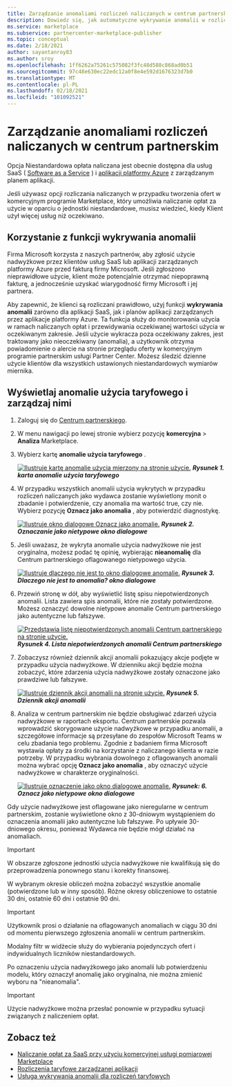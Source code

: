 ```yaml
---
title: Zarządzanie anomaliami rozliczeń naliczanych w centrum partnerskim | Portal Azure Marketplace
description: Dowiedz się, jak automatyczne wykrywanie anomalii w rozliczeniach taryfowych pomaga zapewnić, że klienci są rozliczani prawidłowo w przypadku taryfowych zastosowań oferowanych przez komercyjne oferty rynkowe.
ms.service: marketplace
ms.subservice: partnercenter-marketplace-publisher
ms.topic: conceptual
ms.date: 2/18/2021
author: sayantanroy83
ms.author: sroy
ms.openlocfilehash: 1ff6262a75261c575082f3fc48d588c868ad0b51
ms.sourcegitcommit: 97c48e630ec22edc12a0f8e4e592d1676323d7b0
ms.translationtype: MT
ms.contentlocale: pl-PL
ms.lasthandoff: 02/18/2021
ms.locfileid: "101092521"
---
```

# <a name="manage-metered-billing-anomalies-in-partner-center"></a>Zarządzanie anomaliami rozliczeń naliczanych w centrum partnerskim

Opcja Niestandardowa opłata naliczana jest obecnie dostępna dla usług SaaS ( [Software as a Service](plan-saas-offer.md) ) i [aplikacji platformy Azure](plan-azure-application-offer.md#types-of-plans) z zarządzanym planem aplikacji.

Jeśli używasz opcji rozliczania naliczanych w przypadku tworzenia ofert w komercyjnym programie Marketplace, który umożliwia naliczanie opłat za użycie w oparciu o jednostki niestandardowe, musisz wiedzieć, kiedy Klient użył więcej usług niż oczekiwano.

## <a name="use-the-anomaly-detection-feature"></a>Korzystanie z funkcji wykrywania anomalii

Firma Microsoft korzysta z naszych partnerów, aby zgłosić użycie nadwyżkowe przez klientów usług SaaS lub aplikacji zarządzanych platformy Azure przed fakturą firmy Microsoft. Jeśli zgłoszono nieprawidłowe użycie, klient może potencjalnie otrzymać niepoprawną fakturę, a jednocześnie uzyskać wiarygodność firmy Microsoft i jej partnera.

Aby zapewnić, że klienci są rozliczani prawidłowo, użyj funkcji **wykrywania anomalii** zarówno dla aplikacji SaaS, jak i planów aplikacji zarządzanych przez aplikacje platformy Azure. Ta funkcja służy do monitorowania użycia w ramach naliczanych opłat i przewidywania oczekiwanej wartości użycia w oczekiwanym zakresie. Jeśli użycie wykracza poza oczekiwany zakres, jest traktowany jako nieoczekiwany (anomalia), a użytkownik otrzyma powiadomienie o alercie na stronie przeglądu oferty w komercyjnym programie partnerskim usługi Partner Center. Możesz śledzić dzienne użycie klientów dla wszystkich ustawionych niestandardowych wymiarów miernika.

## <a name="view-and-manage-metered-usage-anomalies"></a>Wyświetlaj anomalie użycia taryfowego i zarządzaj nimi

1. Zaloguj się do [Centrum partnerskiego](https://partner.microsoft.com/dashboard/home).
1. W menu nawigacji po lewej stronie wybierz pozycję **komercyjna**  >  **Analiza** Marketplace.
1. Wybierz kartę **anomalie użycia taryfowego** .

    [![Ilustruje kartę anomalie użycia mierzony na stronie użycie.](./media/anomaly-detection/metered-usage-anomalies.png)](./media/anomaly-detection/metered-usage-anomalies.png#lightbox)
    ***Rysunek 1. karta anomalie użycia taryfowego***

1. W przypadku wszystkich anomalii użycia wykrytych w przypadku rozliczeń naliczanych jako wydawca zostanie wyświetlony monit o zbadanie i potwierdzenie, czy anomalia ma wartość true, czy nie. Wybierz pozycję **Oznacz jako anomalia** , aby potwierdzić diagnostykę.

     [![Ilustruje okno dialogowe Oznacz jako anomalie.](./media/anomaly-detection/mark-as-anomaly.png)](./media/anomaly-detection/mark-as-anomaly.png#lightbox)
    ***Rysunek 2. Oznaczanie jako nietypowe okno dialogowe***

1. Jeśli uważasz, że wykryta anomalie użycia nadwyżkowe nie jest oryginalna, możesz podać tę opinię, wybierając **nieanomalię** dla Centrum partnerskiego oflagowanego nietypowego użycia.

    [![Ilustruje dlaczego nie jest to okno dialogowe anomalie.](./media/anomaly-detection/why-is-it-not-an-anomaly.png)](./media/anomaly-detection/why-is-it-not-an-anomaly.png#lightbox)
    ***Rysunek 3. Dlaczego nie jest to anomalia? okno dialogowe***

1. Przewiń stronę w dół, aby wyświetlić listę spisu niepotwierdzonych anomalii. Lista zawiera spis anomalii, które nie zostały potwierdzone. Możesz oznaczyć dowolne nietypowe anomalie Centrum partnerskiego jako autentyczne lub fałszywe.

   [![Przedstawia listę niepotwierdzonych anomalii Centrum partnerskiego na stronie użycie.](./media/anomaly-detection/unacknowledged-anomalies.png)](./media/anomaly-detection/unacknowledged-anomalies.png#lightbox)
    ***Rysunek 4. Lista niepotwierdzonych anomalii Centrum partnerskiego***

1. Zobaczysz również dziennik akcji anomalii pokazujący akcje podjęte w przypadku użycia nadwyżkowe. W dzienniku akcji będzie można zobaczyć, które zdarzenia użycia nadwyżkowe zostały oznaczone jako prawdziwe lub fałszywe.

   [ ![ Ilustruje dziennik akcji anomalii na stronie użycie.](./media/anomaly-detection/anomaly-action-log.png)](./media/anomaly-detection/anomaly-action-log.png#lightbox) 
    ***Rysunek 5. Dziennik akcji anomalii***

1. Analiza w centrum partnerskim nie będzie obsługiwać zdarzeń użycia nadwyżkowe w raportach eksportu. Centrum partnerskie pozwala wprowadzić skorygowane użycie nadwyżkowe w przypadku anomalii, a szczegółowe informacje są przesyłane do zespołów Microsoft Teams w celu zbadania tego problemu. Zgodnie z badaniem firma Microsoft wystawia opłaty za środki na korzystanie z naliczanego klienta w razie potrzeby. W przypadku wybrania dowolnego z oflagowanych anomalii można wybrać opcję **Oznacz jako anomalia** , aby oznaczyć użycie nadwyżkowe w charakterze oryginalności.

   [ ![ Ilustruje oznaczenie jako okno dialogowe anomalie.](./media/anomaly-detection/new-reported-usage.png)](./media/anomaly-detection/new-reported-usage.png#lightbox) 
    ***Rysunek: 6. Oznacz jako nietypowe okno dialogowe***

Gdy użycie nadwyżkowe jest oflagowane jako nieregularne w centrum partnerskim, zostanie wyświetlone okno z 30-dniowym wystąpieniem do oznaczenia anomalii jako autentyczne lub fałszywe. Po upływie 30-dniowego okresu, ponieważ Wydawca nie będzie mógł działać na anomaliach.

> [!IMPORTANT]
> W obszarze zgłoszone jednostki użycia nadwyżkowe nie kwalifikują się do przeprowadzenia ponownego stanu i korekty finansowej.

W wybranym okresie obliczeń można zobaczyć wszystkie anomalie (potwierdzone lub w inny sposób). Różne okresy obliczeniowe to ostatnie 30 dni, ostatnie 60 dni i ostatnie 90 dni.

> [!IMPORTANT]
> Użytkownik prosi o działanie na oflagowanych anomaliach w ciągu 30 dni od momentu pierwszego zgłoszenia anomalii w centrum partnerskim.

Modalny filtr w widżecie służy do wybierania pojedynczych ofert i indywidualnych liczników niestandardowych.

Po oznaczeniu użycia nadwyżkowego jako anomalii lub potwierdzeniu modelu, który oznaczył anomalię jako oryginalna, nie można zmienić wyboru na "nieanomalia".

> [!IMPORTANT]
> Użycie nadwyżkowe można przesłać ponownie w przypadku sytuacji związanych z naliczeniem opłat.

## <a name="see-also"></a>Zobacz też
- [Naliczanie opłat za SaaS przy użyciu komercyjnej usługi pomiarowej Marketplace](./partner-center-portal/saas-metered-billing.md)
- [Rozliczenia taryfowe zarządzanej aplikacji](./partner-center-portal/azure-app-metered-billing.md)
- [Usługa wykrywania anomalii dla rozliczeń taryfowych](./partner-center-portal/anomaly-detection-service-for-metered-billing.md)
